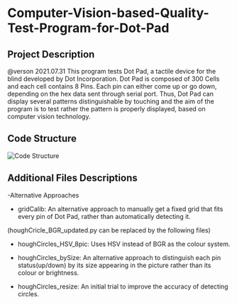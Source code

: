 # Computer-Vision-based-Quality-Test-Program-for-Dot-Pad

## Project Description
@verson 2021.07.31
This program tests Dot Pad, a tactile device for the blind developed by Dot Incorporation. Dot Pad is composed of 300 Cells and each cell contains 8 Pins. Each pin can either come up or go down, depending on the hex data sent through serial port. Thus, Dot Pad can display several patterns distinguishable by touching and the aim of the program is to test rather the pattern is properly displayed, based on computer vision technology.

## Code Structure
![Code Structure](https://user-images.githubusercontent.com/68358806/142944256-3b265a89-ab53-4aac-b3c6-bed22b9acf1a.png)

## Additional Files Descriptions
-Alternative Approaches
  - gridCalib: An alternative approach to manually get a fixed grid that fits every pin of Dot Pad, rather than automatically detecting it.

  (houghCricle_BGR_updated.py can be replaced by the following files)
  - houghCircles_HSV_8pic: Uses HSV instead of BGR as the colour system.
  
  - houghCircles_bySize: An alternative approach to distinguish each pin status(up/down) by its size appearing in the picture rather than its colour or brightness.
  
  - houghCircles_resize: An initial trial to improve the accuracy of detecting circles.
